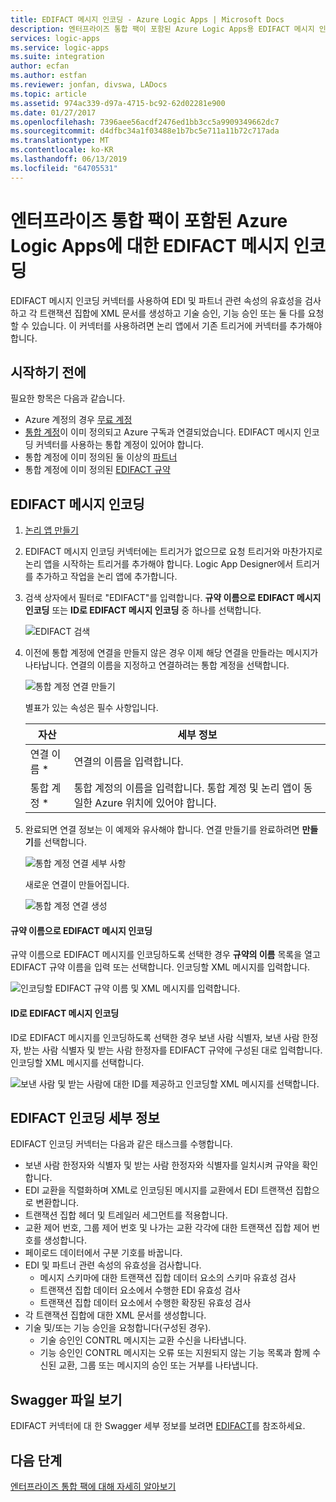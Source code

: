 ```yaml
---
title: EDIFACT 메시지 인코딩 - Azure Logic Apps | Microsoft Docs
description: 엔터프라이즈 통합 팩이 포함된 Azure Logic Apps용 EDIFACT 메시지 인코더를 사용하여 EDI 유효성 검사 및 XML 생성
services: logic-apps
ms.service: logic-apps
ms.suite: integration
author: ecfan
ms.author: estfan
ms.reviewer: jonfan, divswa, LADocs
ms.topic: article
ms.assetid: 974ac339-d97a-4715-bc92-62d02281e900
ms.date: 01/27/2017
ms.openlocfilehash: 7396aee56acdf2476ed1bb3cc5a9909349662dc7
ms.sourcegitcommit: d4dfbc34a1f03488e1b7bc5e711a11b72c717ada
ms.translationtype: MT
ms.contentlocale: ko-KR
ms.lasthandoff: 06/13/2019
ms.locfileid: "64705531"
---
```

# <a name="encode-edifact-messages-for-azure-logic-apps-with-enterprise-integration-pack"></a>엔터프라이즈 통합 팩이 포함된 Azure Logic Apps에 대한 EDIFACT 메시지 인코딩

EDIFACT 메시지 인코딩 커넥터를 사용하여 EDI 및 파트너 관련 속성의 유효성을 검사하고 각 트랜잭션 집합에 XML 문서를 생성하고 기술 승인, 기능 승인 또는 둘 다를 요청할 수 있습니다.
이 커넥터를 사용하려면 논리 앱에서 기존 트리거에 커넥터를 추가해야 합니다.

## <a name="before-you-start"></a>시작하기 전에

필요한 항목은 다음과 같습니다.

* Azure 계정의 경우 [무료 계정](https://azure.microsoft.com/free)
* [통합 계정](logic-apps-enterprise-integration-create-integration-account.md)이 이미 정의되고 Azure 구독과 연결되었습니다. EDIFACT 메시지 인코딩 커넥터를 사용하는 통합 계정이 있어야 합니다. 
* 통합 계정에 이미 정의된 둘 이상의 [파트너](logic-apps-enterprise-integration-partners.md)
* 통합 계정에 이미 정의된 [EDIFACT 규약](logic-apps-enterprise-integration-edifact.md)

## <a name="encode-edifact-messages"></a>EDIFACT 메시지 인코딩

1. [논리 앱 만들기](quickstart-create-first-logic-app-workflow.md)

2. EDIFACT 메시지 인코딩 커넥터에는 트리거가 없으므로 요청 트리거와 마찬가지로 논리 앱을 시작하는 트리거를 추가해야 합니다. Logic App Designer에서 트리거를 추가하고 작업을 논리 앱에 추가합니다.

3.  검색 상자에서 필터로 "EDIFACT"를 입력합니다. **규약 이름으로 EDIFACT 메시지 인코딩** 또는 **ID로 EDIFACT 메시지 인코딩** 중 하나를 선택합니다.
   
    ![EDIFACT 검색](media/logic-apps-enterprise-integration-edifact-encode/edifactdecodeimage1.png)  

3. 이전에 통합 계정에 연결을 만들지 않은 경우 이제 해당 연결을 만들라는 메시지가 나타납니다. 연결의 이름을 지정하고 연결하려는 통합 계정을 선택합니다.

    ![통합 계정 연결 만들기](media/logic-apps-enterprise-integration-edifact-encode/edifactencodeimage1.png)  

    별표가 있는 속성은 필수 사항입니다.

    | 자산 | 세부 정보 |
    | --- | --- |
    | 연결 이름 * |연결의 이름을 입력합니다. |
    | 통합 계정 * |통합 계정의 이름을 입력합니다. 통합 계정 및 논리 앱이 동일한 Azure 위치에 있어야 합니다. |

5.  완료되면 연결 정보는 이 예제와 유사해야 합니다. 연결 만들기를 완료하려면 **만들기**를 선택합니다.

    ![통합 계정 연결 세부 사항](media/logic-apps-enterprise-integration-edifact-encode/edifactencodeimage2.png)

    새로운 연결이 만들어집니다.

    ![통합 계정 연결 생성](media/logic-apps-enterprise-integration-edifact-encode/edifactencodeimage4.png)

#### <a name="encode-edifact-message-by-agreement-name"></a>규약 이름으로 EDIFACT 메시지 인코딩

규약 이름으로 EDIFACT 메시지를 인코딩하도록 선택한 경우  **규약의 이름** 목록을 열고 EDIFACT 규약 이름을 입력 또는 선택합니다. 인코딩할 XML 메시지를 입력합니다.

![인코딩할 EDIFACT 규약 이름 및 XML 메시지를 입력합니다.](media/logic-apps-enterprise-integration-edifact-encode/edifactencodeimage6.png)

#### <a name="encode-edifact-message-by-identities"></a>ID로 EDIFACT 메시지 인코딩

ID로 EDIFACT 메시지를 인코딩하도록 선택한 경우 보낸 사람 식별자, 보낸 사람 한정자, 받는 사람 식별자 및 받는 사람 한정자를 EDIFACT 규약에 구성된 대로 입력합니다. 인코딩할 XML 메시지를 선택합니다.

![보낸 사람 및 받는 사람에 대한 ID를 제공하고 인코딩할 XML 메시지를 선택합니다.](media/logic-apps-enterprise-integration-edifact-encode/edifactencodeimage7.png)

## <a name="edifact-encode-details"></a>EDIFACT 인코딩 세부 정보

EDIFACT 인코딩 커넥터는 다음과 같은 태스크를 수행합니다. 

* 보낸 사람 한정자와 식별자 및 받는 사람 한정자와 식별자를 일치시켜 규약을 확인합니다.
* EDI 교환을 직렬화하며 XML로 인코딩된 메시지를 교환에서 EDI 트랜잭션 집합으로 변환합니다.
* 트랜잭션 집합 헤더 및 트레일러 세그먼트를 적용합니다.
* 교환 제어 번호, 그룹 제어 번호 및 나가는 교환 각각에 대한 트랜잭션 집합 제어 번호를 생성합니다.
* 페이로드 데이터에서 구분 기호를 바꿉니다.
* EDI 및 파트너 관련 속성의 유효성을 검사합니다.
  * 메시지 스키마에 대한 트랜잭션 집합 데이터 요소의 스키마 유효성 검사
  * 트랜잭션 집합 데이터 요소에서 수행한 EDI 유효성 검사
  * 트랜잭션 집합 데이터 요소에서 수행한 확장된 유효성 검사
* 각 트랜잭션 집합에 대한 XML 문서를 생성합니다.
* 기술 및/또는 기능 승인을 요청합니다(구성된 경우).
  * 기술 승인인 CONTRL 메시지는 교환 수신을 나타냅니다.
  * 기능 승인인 CONTRL 메시지는 오류 또는 지원되지 않는 기능 목록과 함께 수신된 교환, 그룹 또는 메시지의 승인 또는 거부를 나타냅니다.

## <a name="view-swagger-file"></a>Swagger 파일 보기
EDIFACT 커넥터에 대 한 Swagger 세부 정보를 보려면 [EDIFACT](/connectors/edifact/)를 참조하세요.

## <a name="next-steps"></a>다음 단계
[엔터프라이즈 통합 팩에 대해 자세히 알아보기](logic-apps-enterprise-integration-overview.md "엔터프라이즈 통합 팩에 대해 알아보기") 

